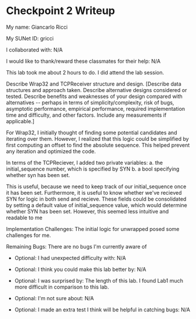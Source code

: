 Checkpoint 2 Writeup
====================

My name: Giancarlo Ricci

My SUNet ID: gricci

I collaborated with: N/A

I would like to thank/reward these classmates for their help: N/A

This lab took me about 2 hours to do. I did attend the lab session.

Describe Wrap32 and TCPReceiver structure and design. [Describe data
structures and approach taken. Describe alternative designs considered
or tested.  Describe benefits and weaknesses of your design compared
with alternatives -- perhaps in terms of simplicity/complexity, risk
of bugs, asymptotic performance, empirical performance, required
implementation time and difficulty, and other factors. Include any
measurements if applicable.]

For Wrap32, I initially thought of finding some potential candidates and iterating over them.
However, I realized that this logic could be simplified by first computing an offset to find the absolute
sequence. This helped prevent any iteration and optimized the code.

In terms of the TCPReciever, I added two private variables:
a. the initial_sequence number, which is specified by SYN
b. a bool specifying whether syn has been set. 

This is useful, because we need to keep track of our initial_sequence once it has been set.
Furthermore, it is useful to know whether we've recieved SYN for logic in both send and recieve.
These fields could be consolidated by setting a default value of initial_sequence value, which would 
determine whether SYN has been set. However, this seemed less intuitive and readable to me

Implementation Challenges:
The initial logic for unwrapped posed some challenges for me.

Remaining Bugs:
There are no bugs I'm currently aware of 

- Optional: I had unexpected difficulty with: N/A

- Optional: I think you could make this lab better by: N/A

- Optional: I was surprised by: The length of this lab. I found Lab1 much more difficult in comparison to this lab.

- Optional: I'm not sure about: N/A

- Optional: I made an extra test I think will be helpful in catching bugs: N/A